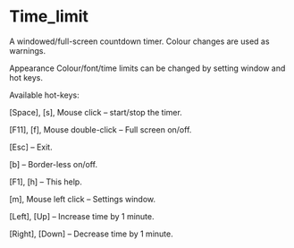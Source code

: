 # Time_limit
A windowed/full-screen countdown timer.
Colour changes are used as warnings.

Appearance Colour/font/time limits can be changed by
setting window and hot keys.



Available hot-keys:


[Space], [s], Mouse click – start/stop the timer.

[F11], [f], Mouse double-click  – Full screen on/off.

[Esc] – Exit.

[b] – Border-less on/off.

[F1], [h] – This help.

[m], Mouse left click – Settings window.

[Left], [Up] – Increase time by 1 minute.

[Right], [Down] – Decrease time by 1 minute.

